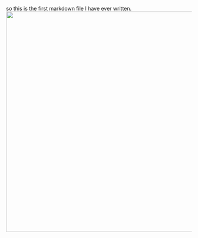 so this is the first markdown file I have ever written.
<img src="C:\Users\user\IdeaProjects\Comp3111LEx\src\main\resources\螢幕擷取畫面 2023-09-14 022542.png" width="600"/>